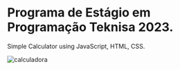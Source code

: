 # Programa de Estágio em Programação Teknisa 2023.

 Simple Calculator using JavaScript, HTML, CSS.
 
 ![calculadora](https://github.com/gabrielrcarv/calculator/assets/70913425/2ba76329-cd48-46c3-a759-efd2a70a5057)

